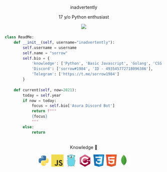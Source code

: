 <p align="center">  
inadvertently</p>
<p align="center">  
17 y/o Python enthusiast</p>
<p align="center">  
<img src="https://komarev.com/ghpvc/?username=inadvertently">
</p>
   

```python
class ReadMe:
    def __init__(self, username="inadvertently"):
        self.username = username
        self.name = "sorrow"
        self.bio = {
            'knowledge': ['Python', 'Basic Javascript', 'Golang', 'CSS', 'CPP', 'HTML'],
            'Discord': ['sorrow#1984', 'ID - 493545772718096386'],
            'Telegram': ['https://t.me/sorrow1984']
        }

    def current(self, now=2021):
        today = self.year
        if now = today:
            focus = self.bio['Asura Discord Bot']
            return f"""
            {focus}
            """
        else:
            return 
            
```


<p align="center">  
 Knowledge 🧠</p>
 <p align="center">  
 <img src="https://github.com/devicons/devicon/raw/master/icons/python/python-original.svg" width="40"> <img src="https://raw.githubusercontent.com/devicons/devicon/2809b567852a4648062a2d3e7c1c531367458c0b/icons/javascript/javascript-original.svg" width="40"> <img src="https://raw.githubusercontent.com/devicons/devicon/2809b567852a4648062a2d3e7c1c531367458c0b/icons/go/go-original.svg" width="40"> <img src="https://github.com/devicons/devicon/blob/master/icons/cplusplus/cplusplus-original.svg" width="40"> <img src="https://raw.githubusercontent.com/devicons/devicon/2809b567852a4648062a2d3e7c1c531367458c0b/icons/css3/css3-original.svg" width="40"><img src="https://raw.githubusercontent.com/devicons/devicon/2809b567852a4648062a2d3e7c1c531367458c0b/icons/html5/html5-original.svg" width="40"><img src="https://raw.githubusercontent.com/devicons/devicon/ac557d6ff33ff370a5db99f97aeab35ea5c67fbd/icons/mongodb/mongodb-original.svg" width="40"> 
   </p>



